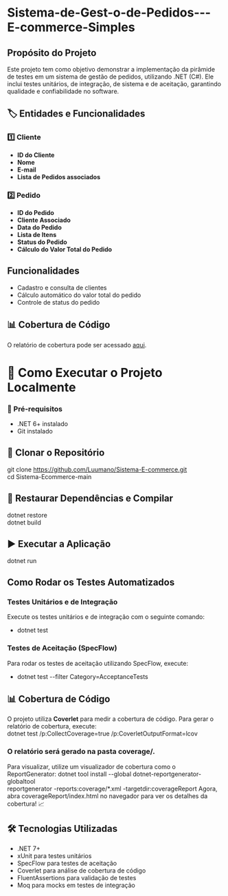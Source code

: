 # Sistema-de-Gest-o-de-Pedidos---E-commerce-Simples

## Propósito do Projeto
Este projeto tem como objetivo demonstrar a implementação da pirâmide de testes em um sistema de gestão de pedidos, utilizando .NET (C#). Ele inclui testes unitários, de integração, de sistema e de aceitação, garantindo qualidade e confiabilidade no software.
## 🏷️ Entidades e Funcionalidades

### 1️⃣ Cliente  
- **ID do Cliente**  
- **Nome**  
- **E-mail**  
- **Lista de Pedidos associados**  

### 2️⃣ Pedido  
- **ID do Pedido**  
- **Cliente Associado**  
- **Data do Pedido**  
- **Lista de Itens**  
- **Status do Pedido**  
- **Cálculo do Valor Total do Pedido**  
## Funcionalidades
* Cadastro e consulta de clientes
* Cálculo automático do valor total do pedido
* Controle de status do pedido
## 📊 Cobertura de Código
O relatório de cobertura pode ser acessado [aqui](coverage/index.html).

# 🚀 Como Executar o Projeto Localmente
### 📌 Pré-requisitos  
- .NET 6+ instalado  
- Git instalado
## 🔧 Clonar o Repositório  
git clone https://github.com/Luumano/Sistema-E-commerce.git  
cd Sistema-Ecommerce-main  
## 🔨 Restaurar Dependências e Compilar  
dotnet restore  
dotnet build
## ▶️ Executar a Aplicação  
dotnet run  

## Como Rodar os Testes Automatizados
### Testes Unitários e de Integração
Execute os testes unitários e de integração com o seguinte comando:
* dotnet test

### Testes de Aceitação (SpecFlow)
Para rodar os testes de aceitação utilizando SpecFlow, execute:
* dotnet test --filter Category=AcceptanceTests

## 📊 Cobertura de Código  
O projeto utiliza **Coverlet** para medir a cobertura de código. Para gerar o relatório de cobertura, execute:  
dotnet test /p:CollectCoverage=true /p:CoverletOutputFormat=lcov

### O relatório será gerado na pasta coverage/.
Para visualizar, utilize um visualizador de cobertura como o ReportGenerator:
dotnet tool install --global dotnet-reportgenerator-globaltool  
reportgenerator -reports:coverage/*.xml -targetdir:coverageReport 
Agora, abra coverageReport/index.html no navegador para ver os detalhes da cobertura! 📈
## 🛠️ Tecnologias Utilizadas  
- .NET 7+  
- xUnit para testes unitários  
- SpecFlow para testes de aceitação  
- Coverlet para análise de cobertura de código  
- FluentAssertions para validação de testes  
- Moq para mocks em testes de integração  
